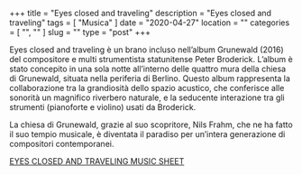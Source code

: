 +++
title = "Eyes closed and traveling"
description = "Eyes closed and traveling"
tags = [ "Musica" ]
date = "2020-04-27"
location = ""
categories = [
  "",
  ""
]
slug = ""
type = "post"
+++


Eyes closed and traveling è un brano incluso nell’album Grunewald (2016) del compositore e multi strumentista statunitense Peter Broderick. 
L’album è stato concepito in una sola notte all’interno delle quattro mura della chiesa di Grunewald, situata nella periferia di Berlino.
Questo album rappresenta la collaborazione tra la grandiosità dello spazio acustico, che conferisce alle sonorità un magnifico riverbero naturale,  e la seducente interazione tra gli strumenti (pianoforte e violino) usati da Broderick.

La chiesa di Grunewald, grazie al suo scopritore, Nils Frahm, che ne ha fatto il suo tempio musicale, è diventata il paradiso per un’intera generazione di compositori contemporanei.

<a href="http://ondazen.net/pdf/Eyes_closed_and_traveling_music_sheet.pdf" download>EYES CLOSED AND TRAVELING MUSIC SHEET</a>
